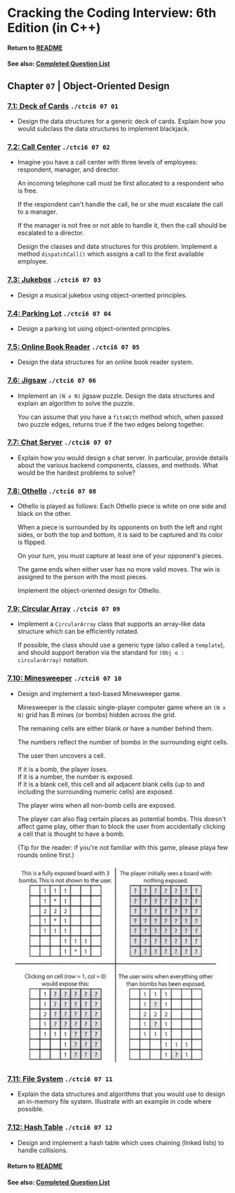 # Cracking the Coding Interview: 6th Edition (in C++)

#### Return to [README](../README.md)
#### See also: [Completed Question List](QTODO-list.md)

## Chapter `07` | Object-Oriented Design

### [7.1: Deck of Cards](../src/07/01/main.cpp) `./ctci6 07 01`
- Design the data structures for a generic deck of cards. Explain how you would subclass the data structures to implement blackjack.
  
### [7.2: Call Center](../src/07/02/main.cpp) `./ctci6 07 02`
- Imagine you have a call center with three levels of employees: respondent, manager, and director. <p>An incoming telephone call must be first allocated to a respondent who is free. <p>If the respondent can't handle the call, he or she must escalate the call to a manager. <p>If the manager is not free or not able to handle it, then the call should be escalated to a director. <p>Design the classes and data structures for this problem. Implement a method `dispatchCall()` which assigns a call to the first available employee.

### [7.3: Jukebox](../src/07/03/main.cpp) `./ctci6 07 03`
- Design a musical jukebox using object-oriented principles.
  
### [7.4: Parking Lot](../src/07/04/main.cpp) `./ctci6 07 04`
- Design a parking lot using object-oriented principles.

### [7.5: Online Book Reader](../src/07/05/main.cpp) `./ctci6 07 05`
- Design the data structures for an online book reader system.

### [7.6: Jigsaw](../src/07/06/main.cpp) `./ctci6 07 06`
- Implement an `(N x N)` jigsaw puzzle. Design the data structures and explain an algorithm to solve the puzzle. <p>You can assume that you have a `fitsWith` method which, when passed two puzzle edges, returns true if the two edges belong together.

### [7.7: Chat Server](../src/07/07/main.cpp) `./ctci6 07 07`
- Explain how you would design a chat server. In particular, provide details about the various backend components, classes, and methods. What would be the hardest problems to solve?

### [7.8: Othello](../src/07/08/main.cpp) `./ctci6 07 08`
- Othello is played as follows: Each Othello piece is white on one side and black on the other.<p>When a piece is surrounded by its opponents on both the left and right sides, or both the top and bottom, it is said to be captured and its color is flipped.<p>On your turn, you must capture at least one of your opponent's pieces. <p>The game ends when either user has no more valid moves. The win is assigned to the person with the most pieces. <p>Implement the object-oriented design for Othello.

### [7.9: Circular Array](../src/07/09/main.cpp) `./ctci6 07 09`
- Implement a `CircularArray` class that supports an array-like data structure which can be efficiently rotated. <p>If possible, the class should use a generic type (also called a `template`), and should support iteration via the standard for `(Obj o : circularArray)` notation.

### [7.10: Minesweeper](../src/07/10/main.cpp) `./ctci6 07 10`
- Design and implement a text-based Minesweeper game. <p>Minesweeper is the classic single-player computer game where an `(N x N)` grid has B mines (or bombs) hidden across the grid. <p>The remaining cells are either blank or have a number behind them. <p>The numbers reflect the number of bombs in the surrounding eight cells. <p>The user then uncovers a cell. <p>If it is a bomb, the player loses. <br>If it is a number, the number is exposed. <br>If it is a blank cell, this cell and all adjacent blank cells (up to and including the surrounding numeric cells) are exposed. <p>The player wins when all non-bomb cells are exposed. <p>The player can also flag certain places as potential bombs. This doesn't affect game play, other than to block the user from accidentally clicking a cell that is thought to have a bomb. <p>(Tip for the reader: if you're not familiar with this game, please playa few rounds online first.)

<img src="images/ms_07-10.png" alt="drawing" width="500"/><br>

### [7.11: File System](../src/07/11/main.cpp) `./ctci6 07 11`
- Explain the data structures and algorithms that you would use to design an in-memory file system. Illustrate with an example in code where possible.

### [7.12: Hash Table](../src/07/12/main.cpp) `./ctci6 07 12`
- Design and implement a hash table which uses chaining (linked lists) to handle collisions.

#### Return to [README](../README.md)
#### See also: [Completed Question List](QTODO-list.md)
